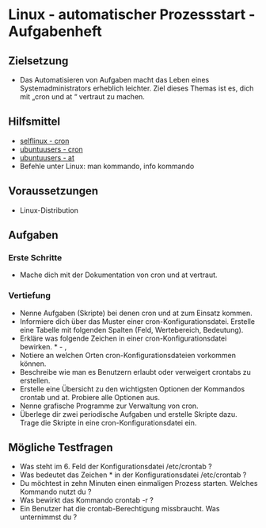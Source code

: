 # Linux - automatischer Prozessstart - Aufgabenheft

## Zielsetzung

* Das Automatisieren von Aufgaben macht das Leben eines Systemadministrators erheblich leichter. Ziel dieses Themas ist es, dich mit „cron und at “ vertraut zu machen.


## Hilfsmittel

* [selflinux - cron](http://www.selflinux.org/selflinux/html/cron.html)
* [ubuntuusers - cron](https://wiki.ubuntuusers.de/Cron/)
* [ubuntuusers - at](https://wiki.ubuntuusers.de/at/)
* Befehle unter Linux: man kommando, info kommando


## Voraussetzungen

* Linux-Distribution


## Aufgaben

### Erste Schritte

* Mache dich mit der Dokumentation von cron und at vertraut.


### Vertiefung

* Nenne Aufgaben (Skripte) bei denen cron und at zum Einsatz kommen.
* Informiere dich über das Muster einer cron-Konfigurationsdatei. Erstelle eine Tabelle mit folgenden Spalten (Feld, Wertebereich, Bedeutung).
* Erkläre was folgende Zeichen in einer cron-Konfigurationsdatei bewirken. * - ,
* Notiere an welchen Orten cron-Konfigurationsdateien vorkommen können.
* Beschreibe wie man es Benutzern erlaubt oder verweigert crontabs zu erstellen.
* Erstelle eine Übersicht zu den wichtigsten Optionen der Kommandos crontab und at. Probiere alle Optionen aus.
* Nenne grafische Programme zur Verwaltung von cron.
* Überlege dir zwei periodische Aufgaben und erstelle Skripte dazu. Trage die Skripte in eine cron-Konfigurationsdatei ein.

## Mögliche Testfragen

* Was steht im 6. Feld der Konfigurationsdatei /etc/crontab ?
* Was bedeutet das Zeichen * in der Konfigurationsdatei /etc/crontab ?
* Du möchtest in zehn Minuten einen einmaligen Prozess starten. Welches Kommando nutzt du ?
* Was bewirkt das Kommando crontab -r ?
* Ein Benutzer hat die crontab-Berechtigung missbraucht. Was unternimmst du ?

